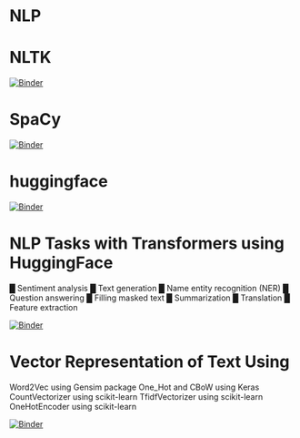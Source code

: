 # NLP


# NLTK

[![Binder](https://mybinder.org/badge_logo.svg)](https://mybinder.org/v2/gh/timmiyassine/nlp/main?filepath=NLTK.ipynb)

# SpaCy

[![Binder](https://mybinder.org/badge_logo.svg)](https://mybinder.org/v2/gh/timmiyassine/nlp/main?filepath=Spacy.ipynb)


# huggingface

[![Binder](https://mybinder.org/badge_logo.svg)](https://mybinder.org/v2/gh/timmiyassine/nlp/main?filepath=huggingface.ipynb)

# NLP Tasks with Transformers using HuggingFace
█ Sentiment analysis
█ Text generation
█ Name entity recognition (NER)
█ Question answering
█ Filling masked text
█ Summarization
█ Translation
█ Feature extraction

[![Binder](https://mybinder.org/badge_logo.svg)](https://mybinder.org/v2/gh/timmiyassine/nlp-tps/main?filepath=NLP_using_huggingface.ipynb)


# Vector Representation of Text Using
Word2Vec using Gensim package
One_Hot and CBoW using Keras
CountVectorizer using scikit-learn
TfidfVectorizer using scikit-learn
OneHotEncoder using scikit-learn

[![Binder](https://mybinder.org/badge_logo.svg)](https://mybinder.org/v2/gh/timmiyassine/nlp-tps/main?filepath=NLP_vector_representation_of_text.ipynb)
